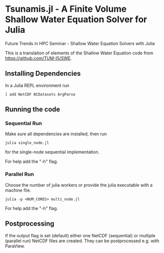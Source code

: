 # Tsunamis.jl - A Finite Volume Shallow Water Equation Solver for Julia

Future Trends in HPC Seminar - Shallow Water Equation Solvers with Julia

This is a translation of elements of the Shallow Water Equation code from
https://github.com/TUM-I5/SWE.

## Installing Dependencies

In a Julia REPL environment run

    ] add NetCDF NCDatasets ArgParse

## Running the code

### Sequential Run

Make sure all dependencies are installed, then run

    julia single_node.jl

for the single-node sequential implementation.

For help add the "-h" flag.

### Parallel Run

Choose the number of julia workers or provide the julia executable with a machine file.

    julia -p <NUM_CORES> multi_node.jl

For help add the "-h" flag.

## Postprocessing

If the output flag is set (default) either one NetCDF (sequential) or multiple (parallel run) NetCDF files are created. They can be postprocessed e.g. with ParaView.